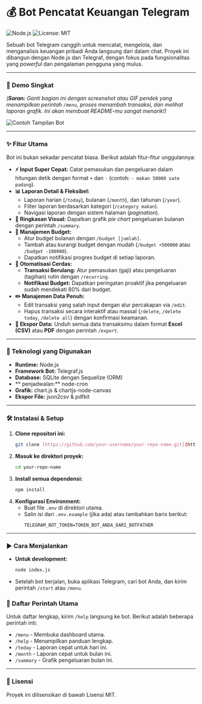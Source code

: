 # 💰 Bot Pencatat Keuangan Telegram

![Node.js](https://img.shields.io/badge/Node.js-18.x-green.svg) ![License: MIT](https://img.shields.io/badge/License-MIT-yellow.svg)

Sebuah bot Telegram canggih untuk mencatat, mengelola, dan menganalisis keuangan pribadi Anda langsung dari dalam chat. Proyek ini dibangun dengan Node.js dan Telegraf, dengan fokus pada fungsionalitas yang *powerful* dan pengalaman pengguna yang mulus.

---

### 🎥 Demo Singkat

_(**Saran:** Ganti bagian ini dengan screenshot atau GIF pendek yang menampilkan perintah `/menu`, proses menambah transaksi, dan melihat laporan grafik. Ini akan membuat README-mu sangat menarik!)_

![Contoh Tampilan Bot](https://i.imgur.com/your-screenshot-url.png)

---

### ✨ Fitur Utama

Bot ini bukan sekadar pencatat biasa. Berikut adalah fitur-fitur unggulannya:

* **⚡ Input Super Cepat:** Catat pemasukan dan pengeluaran dalam hitungan detik dengan format `+` dan `-` (contoh: `- makan 50000 sate padang`).
* **📊 Laporan Detail & Fleksibel:**
    * Laporan harian (`/today`), bulanan (`/month`), dan tahunan (`/year`).
    * Filter laporan berdasarkan kategori (`/category makan`).
    * Navigasi laporan dengan sistem halaman (*pagination*).
* **🎨 Ringkasan Visual:** Dapatkan grafik *pie chart* pengeluaran bulanan dengan perintah `/summary`.
* **🎯 Manajemen Budget:**
    * Atur budget bulanan dengan `/budget [jumlah]`.
    * Tambah atau kurangi budget dengan mudah (`/budget +500000` atau `/budget -100000`).
    * Dapatkan notifikasi progres budget di setiap laporan.
* **🤖 Otomatisasi Cerdas:**
    * **Transaksi Berulang:** Atur pemasukan (gaji) atau pengeluaran (tagihan) rutin dengan `/recurring`.
    * **Notifikasi Budget:** Dapatkan peringatan proaktif jika pengeluaran sudah mendekati 80% dari budget.
* **✏️ Manajemen Data Penuh:**
    * Edit transaksi yang salah input dengan alur percakapan via `/edit`.
    * Hapus transaksi secara interaktif atau massal (`/delete`, `/delete today`, `/delete all`) dengan konfirmasi keamanan.
* **📁 Ekspor Data:** Unduh semua data transaksimu dalam format **Excel (CSV)** atau **PDF** dengan perintah `/export`.

---

### 🚀 Teknologi yang Digunakan

* **Runtime:** Node.js
* **Framework Bot:** Telegraf.js
* **Database:** SQLite dengan Sequelize (ORM)
* ** penjadwalan:** node-cron
* **Grafik:** chart.js & chartjs-node-canvas
* **Ekspor File:** json2csv & pdfkit

---

### 🛠️ Instalasi & Setup

1.  **Clone repositori ini:**
    ```bash
    git clone [https://github.com/your-username/your-repo-name.git](https://github.com/your-username/your-repo-name.git)
    ```
2.  **Masuk ke direktori proyek:**
    ```bash
    cd your-repo-name
    ```
3.  **Install semua dependensi:**
    ```bash
    npm install
    ```
4.  **Konfigurasi Environment:**
    * Buat file `.env` di direktori utama.
    * Salin isi dari `.env.example` (jika ada) atau tambahkan baris berikut:
        ```
        TELEGRAM_BOT_TOKEN=TOKEN_BOT_ANDA_DARI_BOTFATHER
        ```

---

### ▶️ Cara Menjalankan

* **Untuk development:**
    ```bash
    node index.js
    ```
* Setelah bot berjalan, buka aplikasi Telegram, cari bot Anda, dan kirim perintah `/start` atau `/menu`.

### 📖 Daftar Perintah Utama

Untuk daftar lengkap, kirim `/help` langsung ke bot. Berikut adalah beberapa perintah inti:

* `/menu` - Membuka dashboard utama.
* `/help` - Menampilkan panduan lengkap.
* `/today` - Laporan cepat untuk hari ini.
* `/month` - Laporan cepat untuk bulan ini.
* `/summary` - Grafik pengeluaran bulan ini.

---

### 📝 Lisensi

Proyek ini dilisensikan di bawah Lisensi MIT.